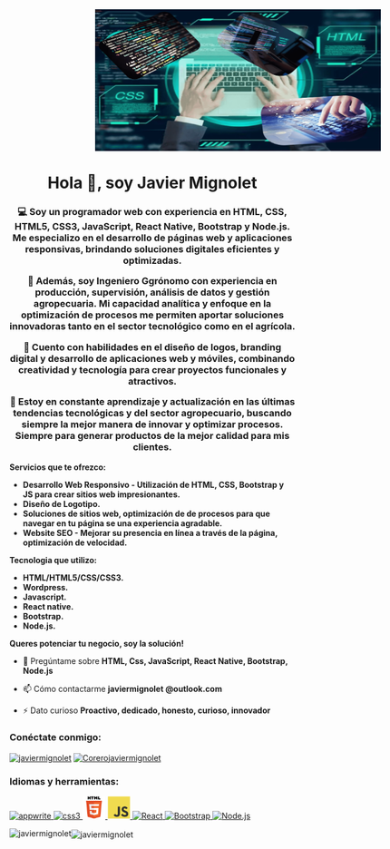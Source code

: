 <img src="https://github.com/JavierMignolet/JavierMignolet/blob/main/portada.png" target="blank" alt="portada" height="250" width="600"  style="display:block; margin-left: 30%;" />
<h1 align="center">Hola 👋, soy Javier Mignolet</h1>
<h3 align="center">💻 Soy un programador web con experiencia en HTML, CSS, HTML5, CSS3, JavaScript, React Native, Bootstrap y Node.js. Me especializo en el desarrollo de páginas web y aplicaciones responsivas, brindando soluciones digitales eficientes y optimizadas.

🌾 Además, soy Ingeniero Ggrónomo con experiencia en producción, supervisión, análisis de datos y gestión agropecuaria. Mi capacidad analítica y enfoque en la optimización de procesos me permiten aportar soluciones innovadoras tanto en el sector tecnológico como en el agrícola.

🎨 Cuento con habilidades en el diseño de logos, branding digital y desarrollo de aplicaciones web y móviles, combinando creatividad y tecnología para crear proyectos funcionales y atractivos.

🚀 Estoy en constante aprendizaje y actualización en las últimas tendencias tecnológicas y del sector agropecuario, buscando siempre la mejor manera de innovar y optimizar procesos. Siempre para generar productos de la mejor calidad para mis clientes.</h3>
<strong>Servicios que te ofrezco:
<ul>
<li>Desarrollo Web Responsivo - Utilización de HTML, CSS, Bootstrap y JS para crear sitios web impresionantes.</li>
<li>Diseño de Logotipo.</li>
<li>Soluciones de sitios web, optimización de de procesos para que navegar en tu página se una experiencia agradable.</li>
<li>Website SEO - Mejorar su presencia en línea a través de la página, optimización de velocidad.</li>
</ul>
Tecnologia que utilizo:
<ul text-aling="left"><li>HTML/HTML5/CSS/CSS3.</li>
<li>Wordpress.</li>
  <li>Javascript.</li>
  <li>React native.</li>
  <li>Bootstrap.</li>
  <li>Node.js.</li>

</ul>
Queres potenciar tu negocio, soy la solución! </strong>

- 💬 Pregúntame sobre **HTML, Css, JavaScript, React Native, Bootstrap, Node.js**

- 📫 Cómo contactarme **javiermignolet @outlook.com**

- ⚡ Dato curioso **Proactivo, dedicado, honesto, curioso, innovador**

<h3 align="left">Conéctate conmigo:</h3>
<p align="left">
<a href="https: //linkedin.com/es/javiermignolet" target="blank"><img align="center" src="https://raw.githubusercontent.com/rahuldkjain/github-profile-readme-generator/master/src/images/icons/Social/linked-in-alt.svg" alt="javiermignolet" height="30 " width="40" /></a>
  <a href="mailto:javiermignolet@outlook.com" target="blank"><img align="center" src="https://cdn.iconscout.com/icon/free/png-512/free-microsoft-outlook-4-722718.png?f=webp&w=256" alt="Corerojaviermignolet" height="40 " width="40" /></a>
</p>

<h3 align="left">Idiomas y herramientas:</h3>
<p align="left"> <a href="https://appwrite .io" target="_blank" rel="noreferrer"> <img src="https://www.vectorlogo.zone/logos/appwriteio/appwriteio-icon.svg" alt="appwrite" with="40px" height ="40px"/> </a> <a href="https://www.w3schools.com/cs/" target="_blank" rel="noreferrer"> <a href="https://www.w3schools.com/css/" target="_blank" rel="noreferrer"> <img src="https://images.icon-icons.com/2107/PNG/512/file_type_css_icon_130661.png" alt="css3" with="40px" height="40px"/> </a> <a href="https://www.w3.org/html/ " target="_blank" rel="noreferrer"> <img src="https://raw.githubusercontent.com/devicons/devicon/master/icons/html5/html5-original-wordmark.svg" alt="html5" width="40" height="40"/> </a> <a href="https://developer.mozilla.org/es-ES/docs/Web/JavaScript" target="_blank" rel="noreferrer"> <img src="https://raw.githubusercontent.com/devicons/devicon/master/icons/javascript/javascript-original.svg" alt="javascript" width="40" height="40"/> </a>
<a href="https://iconscout.com/es/icon/reaccionar-js-5379349_4492471" target="_blank" rel="noreferrer"> <img src="https://cdn.iconscout.com/icon/premium/png-512-thumb/reaccionar-js-5379349-4492471.png?f=webp&w=256" alt="React" width="40" height="40"/> </a>
<a href="https://cdn.iconscout.com/icon/premium/png-512-thumb/arranque-9305875-7694074.png?f=webp&w=256" target="_blank" rel="noreferrer"> <img src="https://cdn.iconscout.com/icon/premium/png-512-thumb/arranque-9305875-7694074.png?f=webp&w=256" alt="Bootstrap" width="40" height="40"/> </a> 
<a href="https://cdn.iconscout.com/icon/free/png-512/free-nodejs-1-226034.png?f=webp&w=256" target="_blank" rel="noreferrer"> <img src="https://cdn.iconscout.com/icon/free/png-512/free-nodejs-1-226034.png?f=webp&w=256" alt="Node.js" width="40" height="40"/> </a></p>



<p><img align="left" src="https://github-readme-stats.vercel.app/api/top-langs?username=javiermignolet&show_icons=true&locale=es&layout=compact" alt="javiermignolet" /></p>

<p> <img align="center" src="https://github-readme-stats.vercel.app/api?username=javiermignolet&show_icons=true&locale=es" alt="javiermignolet" /></p>

